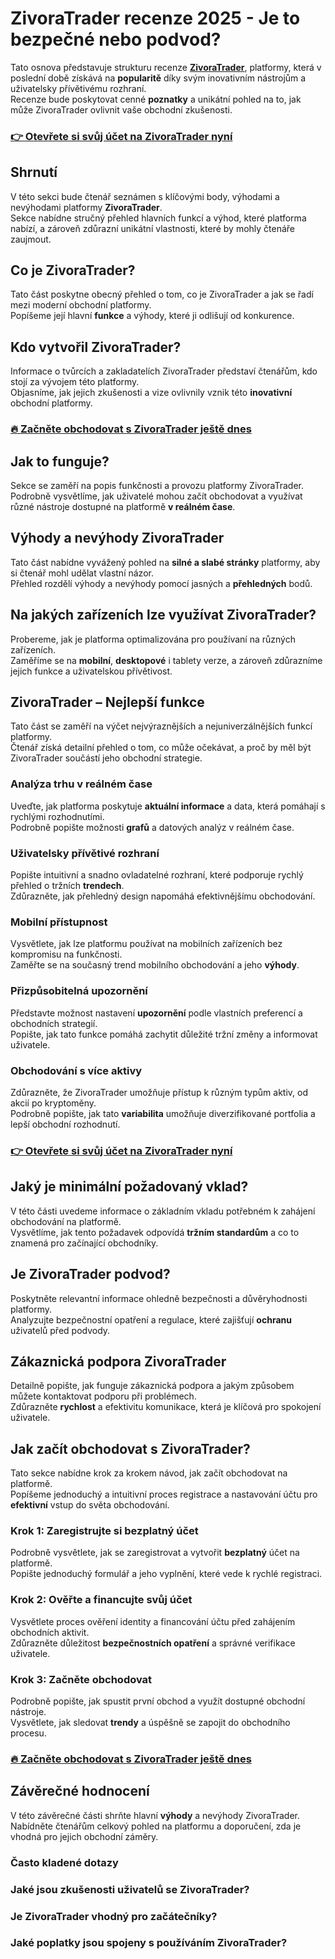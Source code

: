 # ZivoraTrader recenze 2025 - Je to bezpečné nebo podvod?
   
Tato osnova představuje strukturu recenze **[ZivoraTrader](https://bitwander.org/zivoratrader/)**, platformy, která v poslední době získává na **popularitě** díky svým inovativním nástrojům a uživatelsky přívětivému rozhraní.  
Recenze bude poskytovat cenné **poznatky** a unikátní pohled na to, jak může ZivoraTrader ovlivnit vaše obchodní zkušenosti.

### [👉 Otevřete si svůj účet na ZivoraTrader nyní](https://bitwander.org/zivoratrader/)
## Shrnutí  
V této sekci bude čtenář seznámen s klíčovými body, výhodami a nevýhodami platformy **ZivoraTrader**.  
Sekce nabídne stručný přehled hlavních funkcí a výhod, které platforma nabízí, a zároveň zdůrazní unikátní vlastnosti, které by mohly čtenáře zaujmout.

## Co je ZivoraTrader?  
Tato část poskytne obecný přehled o tom, co je ZivoraTrader a jak se řadí mezi moderní obchodní platformy.  
Popíšeme její hlavní **funkce** a výhody, které ji odlišují od konkurence.

## Kdo vytvořil ZivoraTrader?  
Informace o tvůrcích a zakladatelích ZivoraTrader představí čtenářům, kdo stojí za vývojem této platformy.  
Objasníme, jak jejich zkušenosti a vize ovlivnily vznik této **inovativní** obchodní platformy.

### [🔥 Začněte obchodovat s ZivoraTrader ještě dnes](https://bitwander.org/zivoratrader/)
## Jak to funguje?  
Sekce se zaměří na popis funkčnosti a provozu platformy ZivoraTrader.  
Podrobně vysvětlíme, jak uživatelé mohou začít obchodovat a využívat různé nástroje dostupné na platformě **v reálném čase**.

## Výhody a nevýhody ZivoraTrader  
Tato část nabídne vyvážený pohled na **silné a slabé stránky** platformy, aby si čtenář mohl udělat vlastní názor.  
Přehled rozdělí výhody a nevýhody pomocí jasných a **přehledných** bodů.

## Na jakých zařízeních lze využívat ZivoraTrader?  
Probereme, jak je platforma optimalizována pro používaní na různých zařízeních.  
Zaměříme se na **mobilní**, **desktopové** i tablety verze, a zároveň zdůrazníme jejich funkce a uživatelskou přívětivost.

## ZivoraTrader – Nejlepší funkce  
Tato část se zaměří na výčet nejvýraznějších a nejuniverzálnějších funkcí platformy.  
Čtenář získá detailní přehled o tom, co může očekávat, a proč by měl být ZivoraTrader součástí jeho obchodní strategie.

### Analýza trhu v reálném čase  
Uveďte, jak platforma poskytuje **aktuální informace** a data, která pomáhají s rychlými rozhodnutími.  
Podrobně popište možnosti **grafů** a datových analýz v reálném čase.

### Uživatelsky přívětivé rozhraní  
Popište intuitivní a snadno ovladatelné rozhraní, které podporuje rychlý přehled o tržních **trendech**.  
Zdůrazněte, jak přehledný design napomáhá efektivnějšímu obchodování.

### Mobilní přístupnost  
Vysvětlete, jak lze platformu používat na mobilních zařízeních bez kompromisu na funkčnosti.  
Zaměřte se na současný trend mobilního obchodování a jeho **výhody**.

### Přizpůsobitelná upozornění  
Představte možnost nastavení **upozornění** podle vlastních preferencí a obchodních strategií.  
Popište, jak tato funkce pomáhá zachytit důležité tržní změny a informovat uživatele.

### Obchodování s více aktivy  
Zdůrazněte, že ZivoraTrader umožňuje přístup k různým typům aktiv, od akcií po kryptoměny.  
Podrobně popište, jak tato **variabilita** umožňuje diverzifikované portfolia a lepší obchodní rozhodnutí.

### [👉 Otevřete si svůj účet na ZivoraTrader nyní](https://bitwander.org/zivoratrader/)
## Jaký je minimální požadovaný vklad?  
V této části uvedeme informace o základním vkladu potřebném k zahájení obchodování na platformě.  
Vysvětlíme, jak tento požadavek odpovídá **tržním standardům** a co to znamená pro začínající obchodníky.

## Je ZivoraTrader podvod?  
Poskytněte relevantní informace ohledně bezpečnosti a důvěryhodnosti platformy.  
Analyzujte bezpečnostní opatření a regulace, které zajišťují **ochranu** uživatelů před podvody.

## Zákaznická podpora ZivoraTrader  
Detailně popište, jak funguje zákaznická podpora a jakým způsobem můžete kontaktovat podporu při problémech.  
Zdůrazněte **rychlost** a efektivitu komunikace, která je klíčová pro spokojení uživatele.

## Jak začít obchodovat s ZivoraTrader?  
Tato sekce nabídne krok za krokem návod, jak začít obchodovat na platformě.  
Popíšeme jednoduchý a intuitivní proces registrace a nastavování účtu pro **efektivní** vstup do světa obchodování.

### Krok 1: Zaregistrujte si bezplatný účet  
Podrobně vysvětlete, jak se zaregistrovat a vytvořit **bezplatný** účet na platformě.  
Popište jednoduchý formulář a jeho vyplnění, které vede k rychlé registraci.

### Krok 2: Ověřte a financujte svůj účet  
Vysvětlete proces ověření identity a financování účtu před zahájením obchodních aktivit.  
Zdůrazněte důležitost **bezpečnostních opatření** a správné verifikace uživatele.

### Krok 3: Začněte obchodovat  
Podrobně popište, jak spustit první obchod a využít dostupné obchodní nástroje.  
Vysvětlete, jak sledovat **trendy** a úspěšně se zapojit do obchodního procesu.

### [🔥 Začněte obchodovat s ZivoraTrader ještě dnes](https://bitwander.org/zivoratrader/)
## Závěrečné hodnocení  
V této závěrečné části shrňte hlavní **výhody** a nevýhody ZivoraTrader.  
Nabídněte čtenářům celkový pohled na platformu a doporučení, zda je vhodná pro jejich obchodní záměry.

### Často kladené dotazy  
### Jaké jsou zkušenosti uživatelů se ZivoraTrader?  
### Je ZivoraTrader vhodný pro začátečníky?  
### Jaké poplatky jsou spojeny s používáním ZivoraTrader?